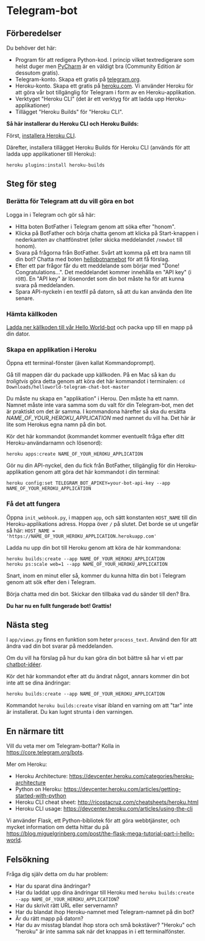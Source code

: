 # Telegram-bot

## Förberedelser

Du behöver det här:

* Program för att redigera Python-kod. I princip vilket textredigerare som helst duger men 
  [PyCharm](https://www.jetbrains.com/pycharm/) är en väldigt bra (Community Edition är dessutom gratis).
* Telegram-konto. Skapa ett gratis på [telegram.org](https://telegram.org/).
* Heroku-konto. Skapa ett gratis på [heroku.com](https://signup.heroku.com/dc). Vi använder Heroku för att göra vår bot 
  tillgänglig för Telegram i form av en Heroku-applikation.
* Verktyget "Heroku CLI" (det är ett verktyg för att ladda upp Heroku-applikationer)
* Tillägget "Heroku Builds" för "Heroku CLI".

**Så här installerar du Heroku CLI och Heroku Builds:**

Först, [installera Heroku CLI](https://devcenter.heroku.com/articles/heroku-cli).

Därefter, installera tillägget Heroku Builds för Heroku CLI (används för att ladda upp applikationer till Heroku):

```
heroku plugins:install heroku-builds
```

## Steg för steg

### Berätta för Telegram att du vill göra en bot

Logga in i Telegram och gör så här:
- Hitta boten BotFather i Telegram genom att söka efter "honom".
- Klicka på BotFather och börja chatta genom att klicka på Start-knappen i nederkanten av chattfönstret (eller skicka 
  meddelandet `/newbot` till honom).
- Svara på frågorna från BotFather. Svårt att komma på ett bra namn till din bot? Chatta med boten 
  [hellobotnamebot](t.me/hellobotnamebot) för att få förslag.
- Efter ett par frågor får du ett meddelande som börjar med "Done! Congratulations...". Det meddelandet kommer innehålla 
  en "API key" (i rött). En "API key" är lösenordet som din bot måste ha för att kunna svara på meddelanden. 
- Spara API-nyckeln i en textfil på datorn, så att du kan använda den lite senare.

### Hämta källkoden

[Ladda ner källkoden till vår Hello World-bot](https://github.com/mikaelsvensson/helloworld-telegram-chat-bot/archive/master.zip) 
och packa upp till en mapp på din dator.

### Skapa en applikation i Heroku

Öppna ett terminal-fönster (även kallat Kommandoprompt).

Gå till mappen där du packade upp källkoden. På en Mac så kan du _troligtvis_ göra detta genom att köra det här kommandot 
i terminalen: `cd Downloads/helloworld-telegram-chat-bot-master`

Du måste nu skapa en "applikation" i Herou. Den måste ha ett namn. Namnet måste inte vara samma som du valt för din 
Telegram-bot, men det är praktiskt om det är samma. I kommandona härefter så ska du ersätta 
_NAME_OF_YOUR_HEROKU_APPLICATION_ med namnet du vill ha. Det här är lite som Herokus egna namn på din bot. 

Kör det här kommandot (kommandet kommer eventuellt fråga efter ditt Heroku-användarnamn och lösenord):
```
heroku apps:create NAME_OF_YOUR_HEROKU_APPLICATION
```
 
Gör nu din API-nyckel, den du fick från BotFather, tillgänglig för din Heroku-applikation genom att göra det här 
kommandot i din terminal:

```
heroku config:set TELEGRAM_BOT_APIKEY=your-bot-api-key --app NAME_OF_YOUR_HEROKU_APPLICATION
```

### Få det att fungera

Öppna `init_webhook.py`, i mappen `app`, och sätt konstanten `HOST_NAME` till din Heroku-applikations adress. 
Hoppa över `/` på slutet. Det borde se ut ungefär så här: `HOST_NAME = 'https://NAME_OF_YOUR_HEROKU_APPLICATION.herokuapp.com'`

Ladda nu upp din bot till Heroku genom att köra de här kommandona:

```
heroku builds:create --app NAME_OF_YOUR_HEROKU_APPLICATION
heroku ps:scale web=1 --app NAME_OF_YOUR_HEROKU_APPLICATION
```

Snart, inom en minut eller så, kommer du kunna hitta din bot i Telegram genom att sök efter den i Telegram.

Börja chatta med din bot. Skickar den tillbaka vad du sänder till den? Bra.

**Du har nu en fullt fungerade bot! Grattis!**

## Nästa steg

I `app/views.py` finns en funktion som heter `process_text`. Använd den för att ändra vad din bot svarar på meddelanden.

Om du vill ha förslag på hur du kan göra din bot bättre så har vi ett par [chatbot-idéer](./bot-ideas.md).

Kör det här kommandot efter att du ändrat något, annars kommer din bot inte att se dina ändringar:

```
heroku builds:create --app NAME_OF_YOUR_HEROKU_APPLICATION
```

Kommandot `heroku builds:create` visar ibland en varning om att "tar" inte är installerat. Du kan lugnt strunta i den varningen.

## En närmare titt

Vill du veta mer om Telegram-bottar? Kolla in <https://core.telegram.org/bots>.

Mer om Heroku:

- Heroku Architecture: <https://devcenter.heroku.com/categories/heroku-architecture>
- Python on Heroku: <https://devcenter.heroku.com/articles/getting-started-with-python>
- Heroku CLI cheat sheet: <http://ricostacruz.com/cheatsheets/heroku.html>
- Heroku CLI usage: <https://devcenter.heroku.com/articles/using-the-cli>

Vi använder Flask, ett Python-bibliotek för att göra webbtjänster, och mycket information om detta 
hittar du på <https://blog.miguelgrinberg.com/post/the-flask-mega-tutorial-part-i-hello-world>.

## Felsökning

Fråga dig själv detta om du har problem:

* Har du sparat dina ändringar?
* Har du laddat upp dina ändringar till Heroku med `heroku builds:create --app NAME_OF_YOUR_HEROKU_APPLICATION`?
* Har du skrivit rätt URL eller servernamn?
* Har du blandat ihop Heroku-namnet med Telegram-namnet på din bot?
* Är du rätt mapp på datorn?
* Har du av misstag blandat ihop stora och små bokstäver? "Heroku" och "heroku" är inte samma sak när det knappas in i ett terminalfönster.
